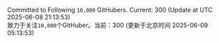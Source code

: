 Committed to Following `10,000` GitHubers. Current: <!-- FOLLOWING_COUNT -->300<!-- FOLLOWING_COUNT --> (Update at UTC <!-- LAST_UPDATED -->2025-06-08 21:13:53<!-- LAST_UPDATED -->)<br>
致力于关注`10,000`个GitHuber。当前：<!-- FOLLOWING_COUNT -->300<!-- FOLLOWING_COUNT --> (更新于北京时间 <!-- LAST_UPDATED_CST -->2025-06-09 05:13:53<!-- LAST_UPDATED_CST -->)
